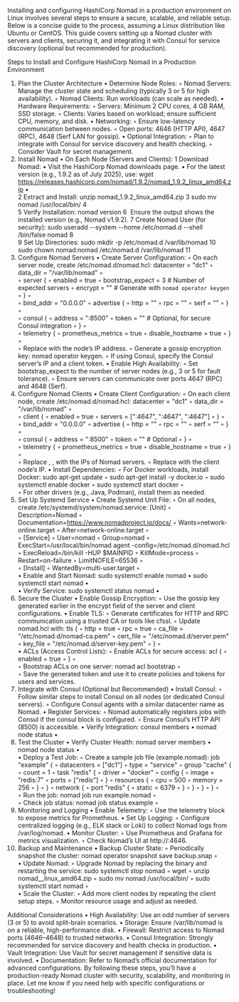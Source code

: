 Installing and configuring HashiCorp Nomad in a production environment on Linux involves several steps to ensure a secure, scalable, and reliable setup. Below is a concise guide to the process, assuming a Linux distribution like Ubuntu or CentOS. This guide covers setting up a Nomad cluster with servers and clients, securing it, and integrating it with Consul for service discovery (optional but recommended for production).

Steps to Install and Configure HashiCorp Nomad in a Production Environment
1. Plan the Cluster Architecture
	•	Determine Node Roles:
	◦	Nomad Servers: Manage the cluster state and scheduling (typically 3 or 5 for high availability).
	◦	Nomad Clients: Run workloads (can scale as needed).
	•	Hardware Requirements:
	◦	Servers: Minimum 2 CPU cores, 4 GB RAM, SSD storage.
	◦	Clients: Varies based on workload; ensure sufficient CPU, memory, and disk.
	•	Networking:
	◦	Ensure low-latency communication between nodes.
	◦	Open ports: 4646 (HTTP API), 4647 (RPC), 4648 (Serf LAN for gossip).
	•	Optional Integration:
	◦	Plan to integrate with Consul for service discovery and health checking.
	◦	Consider Vault for secret management.
2. Install Nomad
	•	On Each Node (Servers and Clients):
	1	Download Nomad:
	▪	Visit the HashiCorp Nomad downloads page.
	▪	For the latest version (e.g., 1.9.2 as of July 2025), use: wget https://releases.hashicorp.com/nomad/1.9.2/nomad_1.9.2_linux_amd64.zip
	▪	
	2	Extract and Install: unzip nomad_1.9.2_linux_amd64.zip
	3	sudo mv nomad /usr/local/bin/
	4	
	5	Verify Installation: nomad version
	6	 Ensure the output shows the installed version (e.g., Nomad v1.9.2).
	7	Create Nomad User (for security): sudo useradd --system --home /etc/nomad.d --shell /bin/false nomad
	8	
	9	Set Up Directories: sudo mkdir -p /etc/nomad.d /var/lib/nomad
	10	sudo chown nomad:nomad /etc/nomad.d /var/lib/nomad
	11	
3. Configure Nomad Servers
	•	Create Server Configuration:
	◦	On each server node, create /etc/nomad.d/nomad.hcl: datacenter = "dc1"
	◦	data_dir   = "/var/lib/nomad"
	◦	
	◦	server {
	◦	  enabled          = true
	◦	  bootstrap_expect = 3 # Number of expected servers
	◦	  encrypt          = "" # Generate with `nomad operator keygen`
	◦	}
	◦	
	◦	bind_addr = "0.0.0.0"
	◦	advertise {
	◦	  http = ""
	◦	  rpc  = ""
	◦	  serf = ""
	◦	}
	◦	
	◦	consul {
	◦	  address = ":8500"
	◦	  token   = "" # Optional, for secure Consul integration
	◦	}
	◦	
	◦	telemetry {
	◦	  prometheus_metrics = true
	◦	  disable_hostname   = true
	◦	}
	◦	
	◦	Replace with the node’s IP address.
	◦	Generate a gossip encryption key: nomad operator keygen.
	◦	If using Consul, specify the Consul server’s IP and a client token.
	•	Enable High Availability:
	◦	Set bootstrap_expect to the number of server nodes (e.g., 3 or 5 for fault tolerance).
	◦	Ensure servers can communicate over ports 4647 (RPC) and 4648 (Serf).
4. Configure Nomad Clients
	•	Create Client Configuration:
	◦	On each client node, create /etc/nomad.d/nomad.hcl: datacenter = "dc1"
	◦	data_dir   = "/var/lib/nomad"
	◦	
	◦	client {
	◦	  enabled = true
	◦	  servers = [":4647", ":4647", ":4647"]
	◦	}
	◦	
	◦	bind_addr = "0.0.0.0"
	◦	advertise {
	◦	  http = ""
	◦	  rpc  = ""
	◦	  serf = ""
	◦	}
	◦	
	◦	consul {
	◦	  address = ":8500"
	◦	  token   = "" # Optional
	◦	}
	◦	
	◦	telemetry {
	◦	  prometheus_metrics = true
	◦	  disable_hostname   = true
	◦	}
	◦	
	◦	Replace , , with the IPs of Nomad servers.
	◦	Replace with the client node’s IP.
	•	Install Dependencies:
	◦	For Docker workloads, install Docker: sudo apt-get update
	◦	sudo apt-get install -y docker.io
	◦	sudo systemctl enable docker
	◦	sudo systemctl start docker
	◦	
	◦	For other drivers (e.g., Java, Podman), install them as needed.
5. Set Up Systemd Service
	•	Create Systemd Unit File:
	◦	On all nodes, create /etc/systemd/system/nomad.service: [Unit]
	◦	Description=Nomad
	◦	Documentation=https://www.nomadproject.io/docs/
	◦	Wants=network-online.target
	◦	After=network-online.target
	◦	
	◦	[Service]
	◦	User=nomad
	◦	Group=nomad
	◦	ExecStart=/usr/local/bin/nomad agent -config=/etc/nomad.d/nomad.hcl
	◦	ExecReload=/bin/kill -HUP $MAINPID
	◦	KillMode=process
	◦	Restart=on-failure
	◦	LimitNOFILE=65536
	◦	
	◦	[Install]
	◦	WantedBy=multi-user.target
	◦	
	•	Enable and Start Nomad: sudo systemctl enable nomad
	•	sudo systemctl start nomad
	•	
	•	Verify Service: sudo systemctl status nomad
	•	
6. Secure the Cluster
	•	Enable Gossip Encryption:
	◦	Use the gossip key generated earlier in the encrypt field of the server and client configurations.
	•	Enable TLS:
	◦	Generate certificates for HTTP and RPC communication using a trusted CA or tools like cfssl.
	◦	Update nomad.hcl with: tls {
	◦	  http = true
	◦	  rpc  = true
	◦	  ca_file   = "/etc/nomad.d/nomad-ca.pem"
	◦	  cert_file = "/etc/nomad.d/server.pem"
	◦	  key_file  = "/etc/nomad.d/server-key.pem"
	◦	}
	◦	
	•	ACLs (Access Control Lists):
	◦	Enable ACLs for secure access: acl {
	◦	  enabled = true
	◦	}
	◦	
	◦	Bootstrap ACLs on one server: nomad acl bootstrap
	◦	
	◦	Save the generated token and use it to create policies and tokens for users and services.
7. Integrate with Consul (Optional but Recommended)
	•	Install Consul:
	◦	Follow similar steps to install Consul on all nodes (or dedicated Consul servers).
	◦	Configure Consul agents with a similar datacenter name as Nomad.
	•	Register Services:
	◦	Nomad automatically registers jobs with Consul if the consul block is configured.
	◦	Ensure Consul’s HTTP API (8500) is accessible.
	•	Verify Integration: consul members
	•	nomad node status
	•	
8. Test the Cluster
	•	Verify Cluster Health: nomad server members
	•	nomad node status
	•	
	•	Deploy a Test Job:
	◦	Create a sample job file (example.nomad): job "example" {
	◦	  datacenters = ["dc1"]
	◦	  type = "service"
	◦	  group "cache" {
	◦	    count = 1
	◦	    task "redis" {
	◦	      driver = "docker"
	◦	      config {
	◦	        image = "redis:7"
	◦	        ports = ["redis"]
	◦	      }
	◦	      resources {
	◦	        cpu    = 500
	◦	        memory = 256
	◦	      }
	◦	    }
	◦	    network {
	◦	      port "redis" {
	◦	        static = 6379
	◦	      }
	◦	    }
	◦	  }
	◦	}
	◦	
	◦	Run the job: nomad job run example.nomad
	◦	
	◦	Check job status: nomad job status example
	◦	
9. Monitoring and Logging
	•	Enable Telemetry:
	◦	Use the telemetry block to expose metrics for Prometheus.
	•	Set Up Logging:
	◦	Configure centralized logging (e.g., ELK stack or Loki) to collect Nomad logs from /var/log/nomad.
	•	Monitor Cluster:
	◦	Use Prometheus and Grafana for metrics visualization.
	◦	Check Nomad’s UI at http://:4646.
10. Backup and Maintenance
	•	Backup Cluster State:
	◦	Periodically snapshot the cluster: nomad operator snapshot save backup.snap
	◦	
	•	Update Nomad:
	◦	Upgrade Nomad by replacing the binary and restarting the service: sudo systemctl stop nomad
	◦	wget 
	◦	unzip nomad__linux_amd64.zip
	◦	sudo mv nomad /usr/local/bin/
	◦	sudo systemctl start nomad
	◦	
	•	Scale the Cluster:
	◦	Add more client nodes by repeating the client setup steps.
	◦	Monitor resource usage and adjust as needed.

Additional Considerations
	•	High Availability: Use an odd number of servers (3 or 5) to avoid split-brain scenarios.
	•	Storage: Ensure /var/lib/nomad is on a reliable, high-performance disk.
	•	Firewall: Restrict access to Nomad ports (4646–4648) to trusted networks.
	•	Consul Integration: Strongly recommended for service discovery and health checks in production.
	•	Vault Integration: Use Vault for secret management if sensitive data is involved.
	•	Documentation: Refer to Nomad’s official documentation for advanced configurations.
By following these steps, you’ll have a production-ready Nomad cluster with security, scalability, and monitoring in place. Let me know if you need help with specific configurations or troubleshooting!
